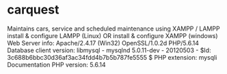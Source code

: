 # carquest
Maintains cars, service and scheduled maintenance using XAMPP / LAMPP
install & configure LAMPP (Linux) OR
install & configure XAMPP (windows)
Web Server info:
Apache/2.4.17 (Win32) OpenSSL/1.0.2d PHP/5.6.14
Database client version: libmysql - mysqlnd 5.0.11-dev - 20120503 - $Id: 3c688b6bbc30d36af3ac34fdd4b7b5b787fe5555 $
PHP extension: mysqli Documentation
PHP version: 5.6.14
